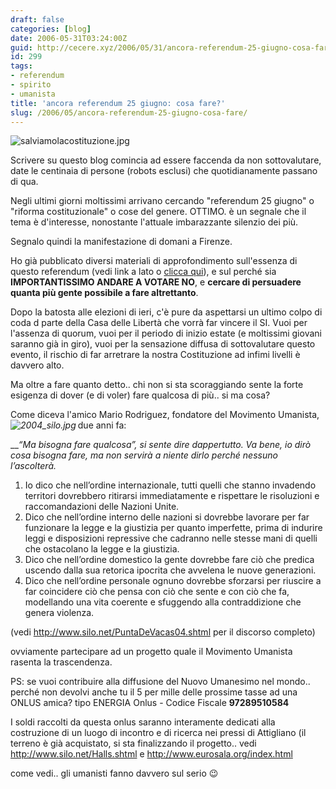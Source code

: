 ```yaml
---
draft: false
categories: [blog]
date: 2006-05-31T03:24:00Z
guid: http://cecere.xyz/2006/05/31/ancora-referendum-25-giugno-cosa-fare/
id: 299
tags:
- referendum
- spirito
- umanista
title: 'ancora referendum 25 giugno: cosa fare?'
slug: /2006/05/ancora-referendum-25-giugno-cosa-fare/
---
```


<img id="image297" alt="salviamolacostituzione.jpg" src="http://cecere.xyz/wp-content/uploads/sites/3/2006/05/salviamolacostituzione.jpg" />

Scrivere su questo blog comincia ad essere faccenda da non sottovalutare, date le centinaia di persone (robots esclusi) che quotidianamente passano di qua.

Negli ultimi giorni moltissimi arrivano cercando "referendum 25 giugno" o "riforma costituzionale" o cose del genere. OTTIMO. è un segnale che il tema è d'interesse, nonostante l'attuale imbarazzante silenzio dei più.

Segnalo quindi la manifestazione di domani a Firenze.

Ho già pubblicato diversi materiali di approfondimento sull'essenza di questo referendum (vedi link a lato o [clicca qui](http://cecere.xyz/2006/05/27/referendum-25-giugno-google-ruby-on-rails-e-le-multe-da-pagare/)), e sul perché sia **IMPORTANTISSIMO ANDARE A VOTARE NO**, e **cercare di persuadere quanta più gente possibile a fare altrettanto**.

Dopo la batosta alle elezioni di ieri, c'è pure da aspettarsi un ultimo colpo di coda d parte della Casa delle Libertà che vorrà far vincere il SI. Vuoi per l'assenza di quorum, vuoi per il periodo di inizio estate (e moltissimi giovani saranno già in giro), vuoi per la sensazione diffusa di sottovalutare questo evento, il rischio di far arretrare la nostra Costituzione ad infimi livelli è davvero alto.

Ma oltre a fare quanto detto.. chi non si sta scoraggiando sente la forte esigenza di dover (e di voler) fare qualcosa di più.. si ma cosa?

Come diceva l'amico Mario Rodriguez, fondatore del Movimento Umanista, due anni fa: _<img align="left" title="2004_silo.jpg" id="image298" alt="2004_silo.jpg" src="http://cecere.xyz/wp-content/uploads/sites/3/2006/05/2004_silo.jpg" />_

 ___“Ma bisogna fare qualcosa”, si sente dire dappertutto. Va bene, io dirò cosa bisogna fare, ma non servirà a niente dirlo perché nessuno l’ascolterà._

  1. Io dico che nell’ordine internazionale, tutti quelli che stanno invadendo territori dovrebbero ritirarsi immediatamente e rispettare le risoluzioni e raccomandazioni delle Nazioni Unite.
  2. Dico che nell’ordine interno delle nazioni si dovrebbe lavorare per far funzionare la legge e la giustizia per quanto imperfette, prima di indurire leggi e disposizioni repressive che cadranno nelle stesse mani di quelli che ostacolano la legge e la giustizia.
  3. Dico che nell’ordine domestico la gente dovrebbe fare ciò che predica uscendo dalla sua retorica ipocrita che avvelena le nuove generazioni.
  4. Dico che nell’ordine personale ognuno dovrebbe sforzarsi per riuscire a far coincidere ciò che pensa con ciò che sente e con ciò che fa, modellando una vita coerente e sfuggendo alla contraddizione che genera violenza.

(vedi <http://www.silo.net/PuntaDeVacas04.shtml> per il discorso completo)

ovviamente partecipare ad un progetto quale il Movimento Umanista rasenta la trascendenza.

PS: se vuoi contribuire alla diffusione del Nuovo Umanesimo nel mondo.. perché non devolvi anche tu il 5 per mille delle prossime tasse ad una ONLUS amica? tipo ENERGIA Onlus - Codice Fiscale **97289510584**

I soldi raccolti da questa onlus saranno interamente dedicati alla costruzione di un luogo di incontro e di ricerca nei pressi di Attigliano (il terreno è già acquistato, si sta finalizzando il progetto.. vedi <http://www.silo.net/Halls.shtml> e <http://www.eurosala.org/index.html>

come vedi.. gli umanisti fanno davvero sul serio 😉